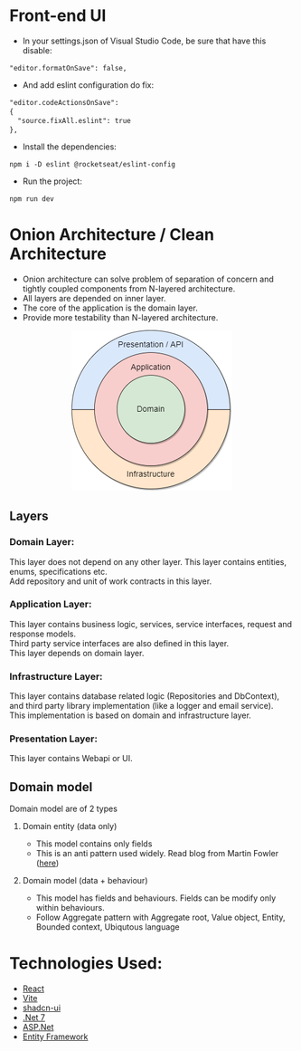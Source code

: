 # Front-end UI

- In your settings.json of Visual Studio Code, be sure that have this disable:
```
"editor.formatOnSave": false,
```
- And add eslint configuration do fix:

```
"editor.codeActionsOnSave":
{
  "source.fixAll.eslint": true
},
```

- Install the dependencies:
```
npm i -D eslint @rocketseat/eslint-config
```
- Run the project:
```
npm run dev
```

# Onion Architecture / Clean Architecture

- Onion architecture can solve problem of separation of concern and tightly coupled components from N-layered architecture.
- All layers are depended on inner layer.
- The core of the application is the domain layer.
- Provide more testability than N-layered architecture.

<p align="center">
<img src="https://raw.githubusercontent.com/NilavPatel/dotnet-onion-architecture/main/docs/dotnet-onion-architecture.png">
</p>

## Layers

### Domain Layer:

This layer does not depend on any other layer. This layer contains entities, enums, specifications etc.  
Add repository and unit of work contracts in this layer.

### Application Layer:

This layer contains business logic, services, service interfaces, request and response models.  
Third party service interfaces are also defined in this layer.  
This layer depends on domain layer.  

### Infrastructure Layer:

This layer contains database related logic (Repositories and DbContext), and third party library implementation (like a logger and email service).  
This implementation is based on domain and infrastructure layer.

### Presentation Layer:

This layer contains Webapi or UI.

## Domain model

Domain model are of 2 types

1. Domain entity (data only)
	- This model contains only fields
    - This is an anti pattern used widely. Read blog from Martin Fowler (<a href="https://martinfowler.com/bliki/AnemicDomainModel.html">here</a>)

2. Domain model (data + behaviour)
	- This model has fields and behaviours. Fields can be modify only within behaviours.
	- Follow Aggregate pattern with Aggregate root, Value object, Entity, Bounded context, Ubiqutous language

# Technologies Used:
- [React](https://react.dev/learn/)
- [Vite](https://vitejs.dev/guide/)
- [shadcn-ui](https://ui.shadcn.com/docs/components/accordion)
- [.Net 7](https://dotnet.microsoft.com/pt-br/learn)
- [ASP.Net](https://dotnet.microsoft.com/pt-br/apps/aspnet)
- [Entity Framework](https://learn.microsoft.com/pt-br/ef/)
